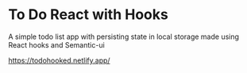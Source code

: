 # To Do React with Hooks

A simple todo list app with persisting state in local storage made using React hooks and Semantic-ui


https://todohooked.netlify.app/
